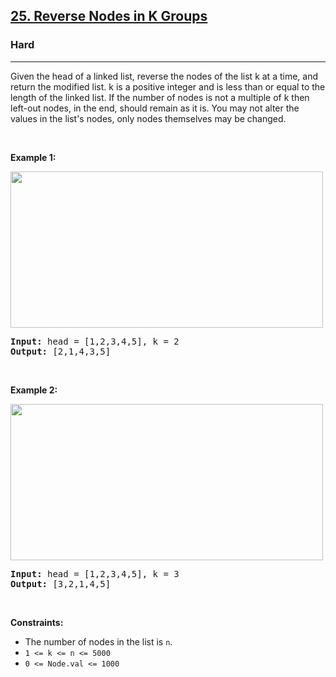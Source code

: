 <h2><a href="https://leetcode.com/problems/reverse-nodes-in-k-group/description/">25. Reverse Nodes in K Groups</a></h2><h3>Hard</h3><hr>
<div><p>Given the head of a linked list, reverse the nodes of the list k at a time, and return the modified list.
k is a positive integer and is less than or equal to the length of the linked list. If the number of nodes is not 
a multiple of k then left-out nodes, in the end, should remain as it is.
You may not alter the values in the list's nodes, only nodes themselves may be changed.
</p>
  
  <p>&nbsp;</p>
<p><strong>Example 1:</strong></p>
<img alt="" src="https://assets.leetcode.com/uploads/2020/10/03/reverse_ex1.jpg" style="width: 500px; height: 250px;">
<pre><strong>Input:</strong> head = [1,2,3,4,5], k = 2
<strong>Output:</strong> [2,1,4,3,5]
</pre>
  
  
  <p>&nbsp;</p>
<p><strong>Example 2:</strong></p>
<img alt="" src="https://assets.leetcode.com/uploads/2020/10/03/reverse_ex2.jpg" style="width: 500px; height: 250px;">
<pre><strong>Input:</strong> head = [1,2,3,4,5], k = 3
<strong>Output:</strong> [3,2,1,4,5]
</pre>
  
  <p>&nbsp;</p>
<p><strong>Constraints:</strong></p>

<ul>
	<li>The number of nodes in the list is <code>n</code>.</li>
	<li><code>1 <= k <= n <= 5000</code></li>
	<li><code>0 <= Node.val <= 1000</code></li>
</ul>
</div>
